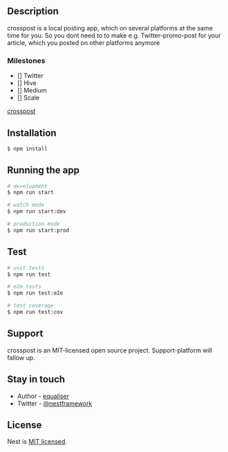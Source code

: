 ## Description

crosspost is a local posting app, which on several platforms at the same time for you. So you dont need to to make e.g. Twitter-promo-post for your article, which you posted on other platforms anymore

### Milestones

- [] Twitter
- [] Hive
- [] Medium
- [] Scale

[crosspost](https://github.com/equaliser0/crosspost)

## Installation

```bash
$ npm install
```

## Running the app

```bash
# development
$ npm run start

# watch mode
$ npm run start:dev

# production mode
$ npm run start:prod
```

## Test

```bash
# unit tests
$ npm run test

# e2e tests
$ npm run test:e2e

# test coverage
$ npm run test:cov
```

## Support

crosspost is an MIT-licensed open source project. Support-platform will fallow up.

## Stay in touch

- Author - [equaliser](https://github.com/equaliser0)
- Twitter - [@nestframework](https://twitter.com/_equaliser_)

## License

  Nest is [MIT licensed](LICENSE).
